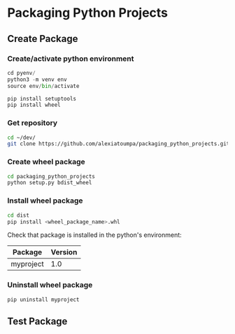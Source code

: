 # Packaging Python Projects

## Create Package

### Create/activate python environment

```py
cd pyenv/
python3 -m venv env
source env/bin/activate

pip install setuptools
pip install wheel
```

### Get repository

```bash
cd ~/dev/
git clone https://github.com/alexiatoumpa/packaging_python_projects.git
```

### Create wheel package

```bash
cd packaging_python_projects
python setup.py bdist_wheel
```

### Install wheel package

```bash
cd dist
pip install <wheel_package_name>.whl
```

Check that package is installed in the python's environment:

| Package | Version |
|--|--|
|myproject| 1.0 |

### Uninstall wheel package

```bash
pip uninstall myproject
```

## Test Package
